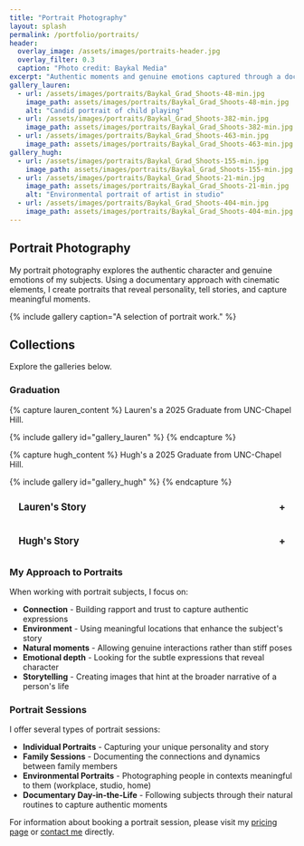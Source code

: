 ```yaml
---
title: "Portrait Photography"
layout: splash
permalink: /portfolio/portraits/
header:
  overlay_image: /assets/images/portraits-header.jpg
  overlay_filter: 0.3
  caption: "Photo credit: Baykal Media"
excerpt: "Authentic moments and genuine emotions captured through a documentary lens"
gallery_lauren:
  - url: /assets/images/portraits/Baykal_Grad_Shoots-48-min.jpg
    image_path: assets/images/portraits/Baykal_Grad_Shoots-48-min.jpg
    alt: "Candid portrait of child playing"
  - url: /assets/images/portraits/Baykal_Grad_Shoots-382-min.jpg
    image_path: assets/images/portraits/Baykal_Grad_Shoots-382-min.jpg
  - url: /assets/images/portraits/Baykal_Grad_Shoots-463-min.jpg
    image_path: assets/images/portraits/Baykal_Grad_Shoots-463-min.jpg
gallery_hugh:
  - url: /assets/images/portraits/Baykal_Grad_Shoots-155-min.jpg
    image_path: assets/images/portraits/Baykal_Grad_Shoots-155-min.jpg
  - url: /assets/images/portraits/Baykal_Grad_Shoots-21-min.jpg
    image_path: assets/images/portraits/Baykal_Grad_Shoots-21-min.jpg
    alt: "Environmental portrait of artist in studio"
  - url: /assets/images/portraits/Baykal_Grad_Shoots-404-min.jpg
    image_path: assets/images/portraits/Baykal_Grad_Shoots-404-min.jpg
---
```


## Portrait Photography

My portrait photography explores the authentic character and genuine emotions of my subjects. Using a documentary approach with cinematic elements, I create portraits that reveal personality, tell stories, and capture meaningful moments.

{% include gallery caption="A selection of portrait work." %}

## Collections

Explore the galleries below.

### Graduation
{% capture lauren_content %}
Lauren's a 2025 Graduate from UNC-Chapel Hill.

{% include gallery id="gallery_lauren" %}
{% endcapture %}

{% capture hugh_content %}
Hugh's a 2025 Graduate from UNC-Chapel Hill.

{% include gallery id="gallery_hugh" %}
{% endcapture %}

<div markdown="0" class="notice--primary accordion">
  <h3 class="accordion-header">Lauren's Story</h3>
  <div class="accordion-content" markdown="1">
    {{ lauren_content | markdownify }}
  </div>
</div>

<div markdown="0" class="notice--primary accordion">
  <h3 class="accordion-header">Hugh's Story</h3>
  <div class="accordion-content" markdown="1">
    {{ hugh_content | markdownify }}
  </div>
</div>

<script>
  document.addEventListener('DOMContentLoaded', function() {
    const accordions = document.querySelectorAll('.accordion-header');

    accordions.forEach(accordion => {
      accordion.addEventListener('click', function () {
        this.classList.toggle('active');
        const content = this.nextElementSibling;

        if (content.style.maxHeight) {
          content.style.maxHeight = null;
        } else {
          content.style.maxHeight = content.scrollHeight + "px";
        }

        setTimeout(function () {
          if (accordion.classList.contains('active')) {
            content.classList.add('active');
          } else {
            content.classList.remove('active');
          }
        }, 100);
      });
    });
  });
</script>

<style>
  .accordion {
    margin-bottom: 1rem;
    border-radius: 4px;
    overflow: hidden;
  }

  .accordion-header {
    cursor: pointer;
    padding: 0.75rem 1rem;
    margin: 0;
    font-size: 1.2em;
    font-weight: bold;
    transition: 0.3s;
  }

  .accordion-header:hover {
    background-color: rgba(0, 0, 0, 0.05);
  }

  .accordion-header:after {
    content: '\002B'; /* Plus sign */
    font-weight: bold;
    float: right;
    margin-left: 5px;
  }

  .accordion-header.active:after {
    content: "\2212"; /* Minus sign */
  }

  .accordion-content {
    padding: 0 1rem;
    max-height: 0;
    overflow: hidden;
    transition: max-height 0.3s ease-out;
  }

  .accordion-content.active {
    /* Ensure this is large enough for varied height content.
       If you have very tall images, you might need to increase it or use JS to set it dynamically. */
    max-height: 5000px !important; /* Increased for potentially taller content */
  }

  /* ✅ Grid-Based Gallery Layout */
  .accordion-content .gallery {
    display: grid;
    grid-template-columns: repeat(auto-fill, minmax(250px, 1fr));
    gap: 1rem;
    align-items: start; /* ADDED: Prevents items in a row from stretching to tallest item's height */
  }

  .accordion-content .gallery a {
    display: block;
    overflow: hidden;
  }

  .accordion-content .gallery img {
    width: 100%;
    height: auto; /* CHANGED: Was 200px. Allows image to set its own height based on aspect ratio */
    display: block; /* ADDED: Good practice for images, removes potential bottom space */
    object-fit: cover; /* With height:auto, this has less effect but is harmless.
                          It ensures the image covers the area if 'a' tag had constraints. */
    border-radius: 4px;
    box-shadow: 0 2px 4px rgba(0,0,0,0.1);
    transition: transform 0.3s ease;
  }

  .accordion-content .gallery img:hover {
    transform: scale(1.03);
  }
</style>

### My Approach to Portraits

When working with portrait subjects, I focus on:

- **Connection** - Building rapport and trust to capture authentic expressions
- **Environment** - Using meaningful locations that enhance the subject's story
- **Natural moments** - Allowing genuine interactions rather than stiff poses
- **Emotional depth** - Looking for the subtle expressions that reveal character
- **Storytelling** - Creating images that hint at the broader narrative of a person's life

### Portrait Sessions

I offer several types of portrait sessions:

- **Individual Portraits** - Capturing your unique personality and story
- **Family Sessions** - Documenting the connections and dynamics between family members
- **Environmental Portraits** - Photographing people in contexts meaningful to them (workplace, studio, home)
- **Documentary Day-in-the-Life** - Following subjects through their natural routines to capture authentic moments

For information about booking a portrait session, please visit my [pricing page](/pricing/) or [contact me](/contact/) directly.

